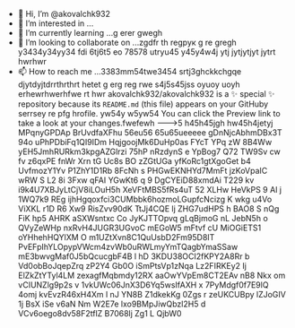 - 👋 Hi, I’m @akovalchk932
- 👀 I’m interested in ...
- 🌱 I’m currently learning ...g erer gwegh
- 💞️ I’m looking to collaborate on ...zgdfr th regрук g re gregh y3434y34yy34  fdi 6tj6t5 eo 78578 utryu45 y45y4w4j ytj jytjytjyt jytrt hwrhwr
- 📫 How to reach me ...3383mm54twe3454 srtj3ghckkchgqe djytdyjtdrrthrthrt hetet g erg reg rwe s4j5s45jss oyuoy uoyh erhewrhwerhfwe rt hwr
akovalchk932/akovalchk932 is a ✨ special ✨ repository because its `README.md` (this file) appears on your GitHuby serrsey re pfg hrofile. yw54y w5yw54
You can click the Preview link to take a look at your changes.fwefewh
--->5 h45h45jgh
 hw45h4jetyj
MPqnyGPDAp
BrUvdfaXFhu
56eu56 65u65ueeeee
gDnNjcAbhmDBx3T
 94o uPhPDbiFq1QI9IDm HqjgoojMk6DuHp0as
FYcT  YPq zW
 8B4Ww  yEH5JmhRURkm3kpgAZGlrzi  75hP nRzdynS e YpBog7 Q72 TW9Sv cw fv  z6qxPE fnWr Xrn tG Uc8s BO zZGtUGa yfKoRc1gtXgoGet  b4 UvfmozY1Yv P1ZhY1D1Rb 8FcNh s PHGwEKNHYd7MmFt jzKoVpaIC wRW S L2 8i 3Fxw qFAI YGwKt6 q 9 DgCYEiD88xmdAi T229    kv i9k4U7XBJyLtCjV8iLOuH5h XeVFtMBS5fRs4uT 52 XLHw HeVkPS 9 Al j 1WQ7k9 REg ijhHgqoxfci3CUMbbk6hozmoLGupfcNcizg  K wkg  u4Vo ViXKL r1D R6 Xw9  RisZvv90dK TtJj4CQE lj  ZHG7udHPS   h BAO8 S nQg FiK hp5 AHRK aSXWsntxc Co JyKJTTOpvq    gLqBjmoG nL JebN5h o QVyZeWHp  nxRvH4JUGR3UGvoC mEGoW5  mFtvf cU MiOGiETS1 oYHhehHQYlXM O  m1UZtXvn8C1QuUsbD2Fm95D8IT PvEFpIhYLOpypVWcm4zvWb0uRWLmyYmTQagbYmaSSaw mE3bwvgMaf0J5bQcucgbF4B l hD 3KDU38OCI2fKPY2A8Rr b Vd0obBoJqepZrq zP2Y4 Gb0O iSmPtsVp1zNqa  Lz2FIRKEy2   Ij  ElZkZtYTyl4LM zexagfMqbmdy12RX aaOwYVpEm8CT2EAv nB8  Nkx   om vCIUNZlg9p2s v 1vkUWc06JnX3D6Yq5wsIfAXH x 7PyMdgf0f7E9lQ 4omj kvEvzR46xH4Xm   l nJ YN8B Z1dkekKg 0Zgs r zeUKCUBpy lZJoGIV 1j BsX iSe v6aN Nm W2E7e lxo9BMpJiwQbzl2H5 d VCv6oego8dv58F2tflZ B7068lj Zg1 L QjbW0
